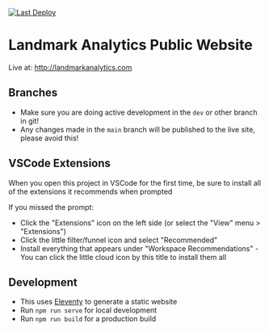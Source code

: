 [![Last Deploy](https://github.com/Landmark-Analytics/landmark-public-web/actions/workflows/deploy-prod.yml/badge.svg)](https://github.com/Landmark-Analytics/landmark-public-web/actions/workflows/deploy-prod.yml)

# Landmark Analytics Public Website
Live at: http://landmarkanalytics.com


## Branches
* Make sure you are doing active development in the `dev` or other branch in git!
* Any changes made in the `main` branch will be published to the live site, please avoid this!


## VSCode Extensions
When you open this project in VSCode for the first time, be sure to install all of the extensions it recommends when prompted

If you missed the prompt:
* Click the "Extensions" icon on the left side (or select the "View" menu > "Extensions")
* Click the little filter/funnel icon and select "Recommended"
* Install everything that appears under "Workspace Recommendations" - You can click the little cloud icon by this title to install them all

## Development
* This uses [Eleventy](https://www.11ty.dev/) to generate a static website
* Run `npm run serve` for local development
* Run `npm run build` for a production build
